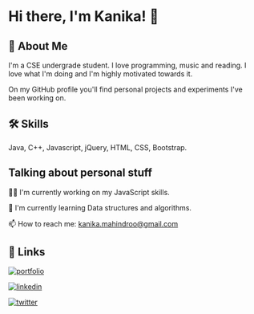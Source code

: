 
# Hi there, I'm Kanika! 👋


## 🚀 About Me
I'm a CSE undergrade student. I love programming, music and reading.
I love what I'm doing and I'm highly motivated towards it. 

On my GitHub profile you'll find personal projects and experiments I've been working on.



## 🛠 Skills
Java, C++, Javascript, jQuery, HTML, CSS, Bootstrap.


## Talking about personal stuff
👩‍💻 I'm currently working on my JavaScript skills.

🧠 I'm currently learning Data structures and algorithms.

📫 How to reach me: kanika.mahindroo@gmail.com


## 🔗 Links
[![portfolio](https://img.shields.io/badge/my_portfolio-000?style=for-the-badge&logo=ko-fi&logoColor=white)]()

[![linkedin](https://img.shields.io/badge/linkedin-0A66C2?style=for-the-badge&logo=linkedin&logoColor=white)](https://www.linkedin.com/in/kanika-mahindroo-47221817a/)

[![twitter](https://img.shields.io/badge/twitter-1DA1F2?style=for-the-badge&logo=twitter&logoColor=white)](https://twitter.com/sloth_2000)

